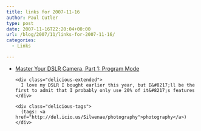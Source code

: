 ```yaml
---
title: links for 2007-11-16
author: Paul Cutler
type: post
date: 2007-11-16T22:20:04+00:00
url: /blog/2007/11/links-for-2007-11-16/
categories:
  - Links

---
```

<ul class="delicious">
  <li>
    <div class="delicious-link">
      <a href="http://lifehacker.com/software/feature/master-your-dslr-camera-part-1-program-mode-323605.php">Master Your DSLR Camera, Part 1: Program Mode</a>
    </div>
    
    <div class="delicious-extended">
      I love my DSLR I bought earlier this year, but I&#8217;ll be the first to admit that I probably only use 20% of it&#8217;s features
    </div>
    
    <div class="delicious-tags">
      (tags: <a href="http://del.icio.us/Silwenae/photography">photography</a>)
    </div>
  </li>
</ul>